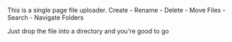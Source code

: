 This is a single page file uploader.
Create - Rename - Delete - Move Files - Search - Navigate Folders

Just drop the file into a directory and you're good to go
